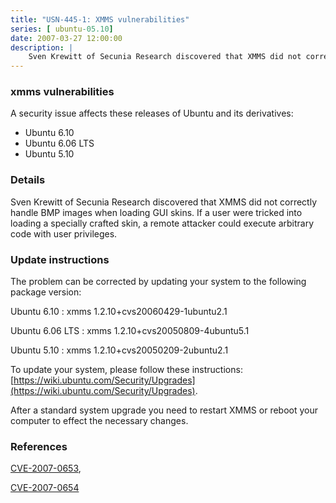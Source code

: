 ```yaml
---
title: "USN-445-1: XMMS vulnerabilities"
series: [ ubuntu-05.10]
date: 2007-03-27 12:00:00
description: |
    Sven Krewitt of Secunia Research discovered that XMMS did not correctly  handle BMP images when loading GUI skins.  If a user were tricked into  loading a specially crafted skin, a remote attacker could execute  arbitrary code with user privileges.
--- 
```

 
### xmms vulnerabilities

A security issue affects these releases of Ubuntu and its derivatives:

* Ubuntu 6.10
* Ubuntu 6.06 LTS
* Ubuntu 5.10

### Details

Sven Krewitt of Secunia Research discovered that XMMS did not correctly handle BMP images when loading GUI skins. If a user were tricked into loading a specially crafted skin, a remote attacker could execute arbitrary code with user privileges.

### Update instructions

The problem can be corrected by updating your system to the following package version:

Ubuntu 6.10
 : xmms <span>1.2.10+cvs20060429-1ubuntu2.1</span>

Ubuntu 6.06 LTS
 : xmms <span>1.2.10+cvs20050809-4ubuntu5.1</span>

Ubuntu 5.10
 : xmms <span>1.2.10+cvs20050209-2ubuntu2.1</span>

To update your system, please follow these instructions: [https://wiki.ubuntu.com/Security/Upgrades](https://wiki.ubuntu.com/Security/Upgrades).

After a standard system upgrade you need to restart XMMS or reboot your computer to effect the necessary changes.

### References

 [CVE-2007-0653](http://people.ubuntu.com/~ubuntu-security/cve/CVE-2007-0653), 

 [CVE-2007-0654](http://people.ubuntu.com/~ubuntu-security/cve/CVE-2007-0654)
 

